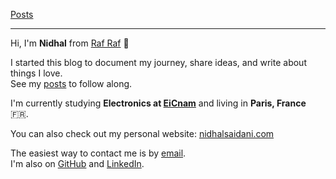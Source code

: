 [Posts](/posts/)

---

Hi, I'm **Nidhal** from [Raf Raf](https://en.wikipedia.org/wiki/Raf_Raf) 👋

I started this blog to document my journey, share ideas, and write about things I love.  
See my [posts](/posts/) to follow along.

I'm currently studying **Electronics at [EiCnam](https://www.cnam.fr/)** and living in **Paris, France** 🇫🇷.

You can also check out my personal website: [nidhalsaidani.com](https://nidhalsaidani.com)

The easiest way to contact me is by [email](mailto:contact@nidhalsaidani.com).  
I'm also on [GitHub](https://github.com/nidhalsaidani) and [LinkedIn](https://linkedin.com/in/nidhalsaidani).
